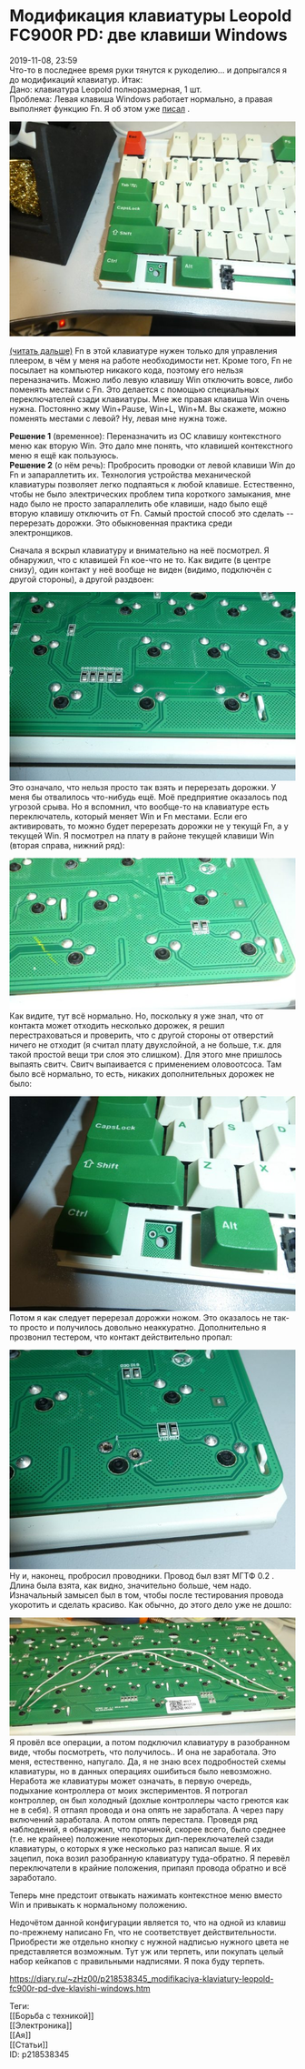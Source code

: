 Модификация клавиатуры Leopold FC900R PD: две клавиши Windows
==============================================================

   
 2019-11-08, 23:59   
  Что-то в последнее время руки тянутся к рукоделию... и допрыгался я до модификаций клавиатур. Итак:   
 Дано: клавиатура Leopold полноразмерная, 1 шт.   
 Проблема: Левая клавиша Windows работает нормально, а правая выполняет функцию Fn. Я об этом уже  [писал](Полгода%20с%20механической%20клавиатурой)  .   
   
   [![](pics/JRSO93Tl.jpg)](https://i.imgur.com/JRSO93T.jpg)     
   
  [(читать дальше)](https://zHz00.diary.ru/p218538345.htm?index=1#linkmore218538345m1)    Fn в этой клавиатуре нужен только для управления плеером, в чём у меня на работе необходимости нет. Кроме того, Fn не посылает на компьютер никакого кода, поэтому его нельзя переназначить. Можно либо левую клавишу Win отключить вовсе, либо поменять местами с Fn. Это делается с помощью специальных переключателей сзади клавиатуры. Мне же правая клавиша Win очень нужна. Постоянно жму Win+Pause, Win+L, Win+M. Вы скажете, можно поменять местами с левой? Ну, левая мне нужна тоже.   
   
  **Решение 1**  (временное): Переназначить из ОС клавишу контекстного меню как вторую Win. Это дало мне понять, что клавишей контекстного меню я ещё как пользуюсь.   
  **Решение 2**  (о нём речь): Пробросить проводки от левой клавиши Win до Fn и запараллетить их. Технология устройства механической клавиатуры позволяет легко подпаяться к любой клавише. Естественно, чтобы не было электрических проблем типа короткого замыкания, мне надо было не просто запараллелить обе клавиши, надо было ещё вторую клавишу отключить от Fn. Самый простой способ это сделать -- перерезать дорожки. Это обыкновенная практика среди электронщиков.   
   
 Сначала я вскрыл клавиатуру и внимательно на неё посмотрел. Я обнаружил, что с клавишей Fn кое-что не то. Как видите (в центре снизу), один контакт у неё вообще не виден (видимо, подключён с другой стороны), а другой раздвоен:   
   
   [![](pics/Iq0Wvd5l.jpg)](https://i.imgur.com/Iq0Wvd5.jpg)     
 Это означало, что нельзя просто так взять и перерезать дорожки. У меня бы отвалилось что-нибудь ещё. Моё предприятие оказалось под угрозой срыва. Но я вспомнил, что вообще-то на клавиатуре есть переключатель, который меняет Win и Fn местами. Если его активировать, то можно будет перерезать дорожки не у текущй Fn, а у текущей Win. Я посмотрел на плату в районе текущей клавиши Win (вторая справа, нижний ряд):   
   
   [![](pics/3HknVQ6l.jpg)](https://i.imgur.com/3HknVQ6.jpg)     
 Как видите, тут всё нормально. Но, поскольку я уже знал, что от контакта может отходить несколько дорожек, я решил перестраховаться и проверить, что с другой стороны от отверстий ничего не отходит (я считал плату двухслойной, а не больше, т.к. для такой простой вещи три слоя это слишком). Для этого мне пришлось выпаять свитч. Свитч выпаивается с применением оловоотсоса. Там было всё нормально, то есть, никаких дополнительных дорожек не было:   
   
   [![](pics/JqmBkXYl.jpg)](https://i.imgur.com/JqmBkXY.jpg)     
 Потом я как следует перерезал дорожки ножом. Это оказалось не так-то просто и получилось довольно неаккуратно. Дополнительно я прозвонил тестером, что контакт действительно пропал:   
   
   [![](pics/zZ8Xh1rl.jpg)](https://i.imgur.com/zZ8Xh1r.jpg)     
 Ну и, наконец, пробросил проводники. Провод был взят МГТФ 0.2 . Длина была взята, как видно, значительно больше, чем надо. Изначальный замысел был в том, чтобы после тестирования провода укоротить и сделать красиво. Как обычно, до этого дело уже не дошло:   
   
   [![](pics/QF3v2KAl.jpg)](https://i.imgur.com/QF3v2KA.jpg)     
 Я провёл все операции, а потом подключил клавиатуру в разобранном виде, чтобы посмотреть, что получилось.. И она не заработала. Это меня, естественно, напугало. Да, я не знаю всех подробностей схемы клавиатуры, но в данных операциях ошибиться было невозможно. Неработа же клавиатуры может означать, в первую очередь, подыхание контроллера от моих экспериментов. Я потрогал контроллер, он был холодный (дохлые контроллеры часто греются как не в себя). Я отпаял провода и она опять не заработала. А через пару включений заработала. А потом опять перестала. Проведя ряд наблюдений, я обнаружил, что причиной, скорее всего, было среднее (т.е. не крайнее) положение некоторых дип-переключателей сзади клавиатуры, о которых я уже несколько раз написал выше. Я их зацепил, пока возил разобранную клавиатуру туда-обратно. Я перевёл переключатели в крайние положения, припаял провода обратно и всё заработало.   
   
 Теперь мне предстоит отвыкать нажимать контекстное меню вместо Win и привыкать к нормальному положению.   
   
 Недочётом данной конфигурации является то, что на одной из клавиш по-прежнему написано Fn, что не соответствует действительности. Приобрести же отдельно кнопку с нужной надписью нужного цвета не представляется возможным. Тут уж или терпеть, или покупать целый набор кейкапов с правильными надписями. Я пока буду терпеть.     
    
 <https://diary.ru/~zHz00/p218538345_modifikaciya-klaviatury-leopold-fc900r-pd-dve-klavishi-windows.htm>   
   
 Теги:   
 [[Борьба с техникой]]   
 [[Электроника]]   
 [[Ая]]   
 [[Статьи]]   
 ID: p218538345